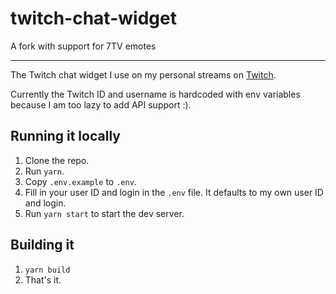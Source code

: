 # twitch-chat-widget

A fork with support for 7TV emotes

---

The Twitch chat widget I use on my personal streams on [Twitch](https://twitch.tv/Aiden).

Currently the Twitch ID and username is hardcoded with env variables because I am too lazy to add API support :).

## Running it locally

1. Clone the repo.
1. Run `yarn`.
1. Copy `.env.example` to `.env`.
1. Fill in your user ID and login in the `.env` file. It defaults to my own user ID and login.
1. Run `yarn start` to start the dev server.

## Building it

1. `yarn build`
1. That's it.
